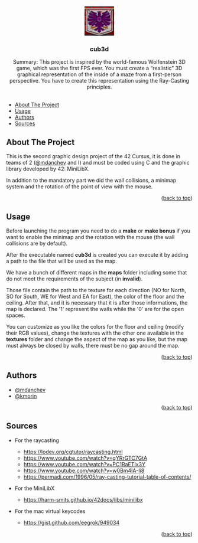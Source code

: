 
<a name="readme-top"></a>

<!-- PROJECT LOGO -->
<br />
<div align="center">
    <img src="textures/eagle.png" alt="Logo" width="" height="80">

<h3 align="center">cub3d</h3>

  <p align="center">
    Summary:
This project is inspired by the world-famous Wolfenstein 3D game, which was the first FPS ever.
You must create a “realistic” 3D graphical representation of the inside of a maze from a first-person perspective. You have to create this representation using the Ray-Casting principles.
    <br/>
    <br/>
  </p>
</div>

<!-- TABLE OF CONTENTS -->

- [About The Project](#about-the-project)
- [Usage](#usage)
- [Authors](#authors)
- [Sources](#sources)

<!-- ABOUT THE PROJECT -->
## About The Project
This is the second graphic design project of the 42 Cursus, it is done in teams of 2 ([@mdanchev](https://github.com/mariyagd) and I) and must be coded using C and the graphic library developed by 42: MiniLibX.

In addition to the mandatory part we did the wall collisions, a minimap system and the rotation of the point of view with the mouse.

<p align="right">(<a href="#readme-top">back to top</a>)</p>

<!-- USAGE EXAMPLES -->
## Usage

Before launching the program you need to do a <strong>make</strong> or <strong>make bonus</strong> if you want to enable the minimap and the rotation with the mouse (the wall collisions are by default).

After the executable named <strong>cub3d</strong> is created you can execute it by adding a path to the file that will be used as the map.

We have a bunch of different maps in the <strong>maps</strong> folder including some that do not meet the requirements of the subject (in <strong>invalid</strong>).

Those file contain the path to the texture for each direction (NO for North, SO for South, WE for West and EA for East), the color of the floor and the ceiling.
After that, and it is necessary that it is after those informations, the map is declared. The '1' represent the walls while the '0' are for the open spaces.

You can customize as you like the colors for the floor and ceiling (modify their RGB values), change the textures with the other one available in the <strong>textures</strong> folder and change the aspect of the map as you like, but the map must always be closed by walls, there must be no gap around the map.

<p align="right">(<a href="#readme-top">back to top</a>)</p>

<!-- Authors -->
## Authors

* [@mdanchev](https://github.com/mariyagd)
* [@kmorin](https://github.com/Killian-Morin)

<p align="right">(<a href="#readme-top">back to top</a>)</p>

<!-- SOURCES -->
## Sources

* For the raycasting
  * https://lodev.org/cgtutor/raycasting.html
  * https://www.youtube.com/watch?v=gYRrGTC7GtA
  * https://www.youtube.com/watch?v=PC1RaETIx3Y
  * https://www.youtube.com/watch?v=w0Bm4IA-Ii8
  * https://permadi.com/1996/05/ray-casting-tutorial-table-of-contents/

* For the MiniLibX
  * https://harm-smits.github.io/42docs/libs/minilibx

* For the mac virtual keycodes
  * https://gist.github.com/eegrok/949034

<p align="right">(<a href="#readme-top">back to top</a>)</p>